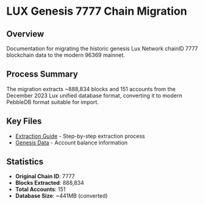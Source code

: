 # LUX Genesis 7777 Chain Migration

## Overview

Documentation for migrating the historic genesis Lux Network chainID 7777 blockchain data to the modern 96369 mainnet.

## Process Summary

The migration extracts ~888,834 blocks and 151 accounts from the December 2023 Lux unified database format, converting it to modern PebbleDB format suitable for import.

## Key Files

- [Extraction Guide](./extraction-guide.md) - Step-by-step extraction process
- [Genesis Data](./genesis-data.md) - Account balance information

## Statistics

- **Original Chain ID**: 7777
- **Blocks Extracted**: 888,834
- **Total Accounts**: 151
- **Database Size**: ~441MB (converted)
